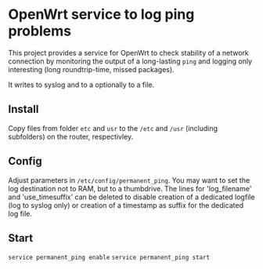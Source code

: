 # OpenWrt service to log ping problems

This project provides a service for OpenWrt to check stability of a network
connection by monitoring the output of a long-lasting `ping` and logging only
interesting (long roundtrip-time, missed packages).

It writes to syslog and to a optionally to a file.

## Install

Copy files from folder `etc` and `usr` to the `/etc` and `/usr` (including subfolders) on the router, respectivley.

## Config

Adjust parameters in `/etc/config/permanent_ping`.
You may want to set the log destination not to RAM, but to a thumbdrive.
The lines for 'log_filename' and 'use_timesuffix' can be deleted to disable
creation of a dedicated logfile (log to syslog only) or creation of a timestamp
as suffix for the dedicated log file.


## Start

`service permanent_ping enable`
`service permanent_ping start`

